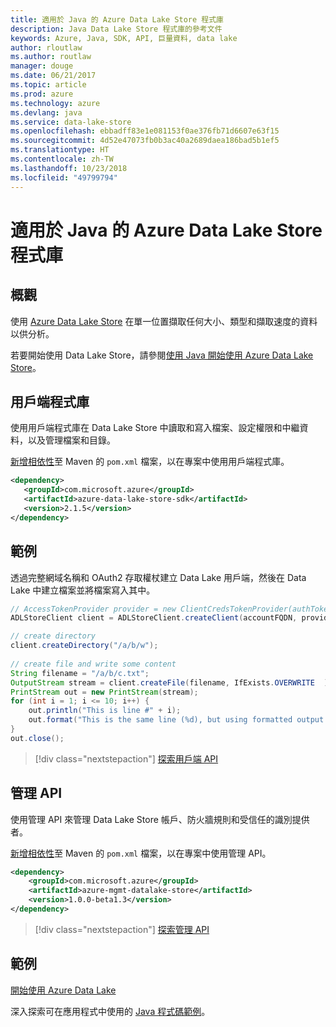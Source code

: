 ```yaml
---
title: 適用於 Java 的 Azure Data Lake Store 程式庫
description: Java Data Lake Store 程式庫的參考文件
keywords: Azure, Java, SDK, API, 巨量資料, data lake
author: rloutlaw
ms.author: routlaw
manager: douge
ms.date: 06/21/2017
ms.topic: article
ms.prod: azure
ms.technology: azure
ms.devlang: java
ms.service: data-lake-store
ms.openlocfilehash: ebbadff83e1e081153f0ae376fb71d6607e63f15
ms.sourcegitcommit: 4d52e47073fb0b3ac40a2689daea186bad5b1ef5
ms.translationtype: HT
ms.contentlocale: zh-TW
ms.lasthandoff: 10/23/2018
ms.locfileid: "49799794"
---
```

# <a name="azure-data-lake-store-libraries-for-java"></a>適用於 Java 的 Azure Data Lake Store 程式庫

## <a name="overview"></a>概觀

使用 [Azure Data Lake Store](/azure/data-lake-store/data-lake-store-overview) 在單一位置擷取任何大小、類型和擷取速度的資料以供分析。

若要開始使用 Data Lake Store，請參閱[使用 Java 開始使用 Azure Data Lake Store](/azure/data-lake-store/data-lake-store-get-started-java-sdk)。


## <a name="client-library"></a>用戶端程式庫

使用用戶端程式庫在 Data Lake Store 中讀取和寫入檔案、設定權限和中繼資料，以及管理檔案和目錄。

[新增相依性](https://maven.apache.org/guides/getting-started/index.html#How_do_I_use_external_dependencies)至 Maven 的 `pom.xml` 檔案，以在專案中使用用戶端程式庫。

```XML
<dependency>
   <groupId>com.microsoft.azure</groupId>
   <artifactId>azure-data-lake-store-sdk</artifactId>
   <version>2.1.5</version>
</dependency>
```   

## <a name="example"></a>範例

透過完整網域名稱和 OAuth2 存取權杖建立 Data Lake 用戶端，然後在 Data Lake 中建立檔案並將檔案寫入其中。

```java
// AccessTokenProvider provider = new ClientCredsTokenProvider(authTokenEndpoint, clientId, clientKey);
ADLStoreClient client = ADLStoreClient.createClient(accountFQDN, provider);

// create directory
client.createDirectory("/a/b/w");
        
// create file and write some content
String filename = "/a/b/c.txt";
OutputStream stream = client.createFile(filename, IfExists.OVERWRITE  );
PrintStream out = new PrintStream(stream);
for (int i = 1; i <= 10; i++) {
    out.println("This is line #" + i);
    out.format("This is the same line (%d), but using formatted output. %n", i);
}
out.close();
```

> [!div class="nextstepaction"]
> [探索用戶端 API](/java/api/overview/azure/datalakestore/client)


## <a name="management-api"></a>管理 API

使用管理 API 來管理 Data Lake Store 帳戶、防火牆規則和受信任的識別提供者。

[新增相依性](https://maven.apache.org/guides/getting-started/index.html#How_do_I_use_external_dependencies)至 Maven 的 `pom.xml` 檔案，以在專案中使用管理 API。


```XML
<dependency>
    <groupId>com.microsoft.azure</groupId>
    <artifactId>azure-mgmt-datalake-store</artifactId>
    <version>1.0.0-beta1.3</version>
</dependency>
```

> [!div class="nextstepaction"]
> [探索管理 API](/java/api/overview/azure/datalakestore/management)

## <a name="samples"></a>範例

[開始使用 Azure Data Lake][1] 

[1]: https://github.com/Azure-Samples/data-lake-store-java-upload-download-get-started

深入探索可在應用程式中使用的 [ Java 程式碼範例](https://azure.microsoft.com/resources/samples/?platform=java&term=lake)。

